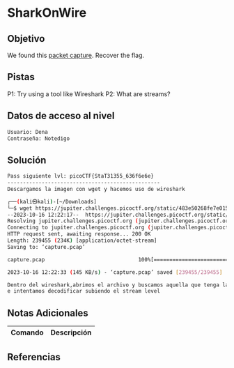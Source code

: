 # SharkOnWire
## Objetivo
We found this [packet capture](https://jupiter.challenges.picoctf.org/static/483e50268fe7e015c49caf51a69063d0/capture.pcap). Recover the flag.
## Pistas
P1: Try using a tool like Wireshark
P2: What are streams?

## Datos de acceso al nivel
```bash
Usuario: Dena
Contraseña: Notedigo
```
## Solución
```bash
Pass siguiente lvl: picoCTF{StaT31355_636f6e6e}
-------------------------------------------------
Descargamos la imagen con wget y hacemos uso de wireshark 

┌──(kali㉿kali)-[~/Downloads]
└─$ wget https://jupiter.challenges.picoctf.org/static/483e50268fe7e015c49caf51a69063d0/capture.pcap 
--2023-10-16 12:22:17--  https://jupiter.challenges.picoctf.org/static/483e50268fe7e015c49caf51a69063d0/capture.pcap
Resolving jupiter.challenges.picoctf.org (jupiter.challenges.picoctf.org)... 3.131.60.8
Connecting to jupiter.challenges.picoctf.org (jupiter.challenges.picoctf.org)|3.131.60.8|:443... connected.
HTTP request sent, awaiting response... 200 OK
Length: 239455 (234K) [application/octet-stream]
Saving to: ‘capture.pcap’

capture.pcap                              100%[===================================================================================>] 233.84K   145KB/s    in 1.6s    

2023-10-16 12:22:33 (145 KB/s) - ‘capture.pcap’ saved [239455/239455]

Dentro del wireshark,abrimos el archivo y buscamos aquella que tenga la extension UDP
e intentamos decodificar subiendo el stream level

```
## Notas Adicionales

| Comando  | Descripción | 
|------------|--------------|

## Referencias 
